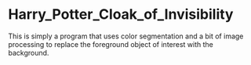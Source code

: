 # Harry_Potter_Cloak_of_Invisibility
This is simply a program that uses color segmentation and a bit of image processing to replace the foreground object of interest with the background.
